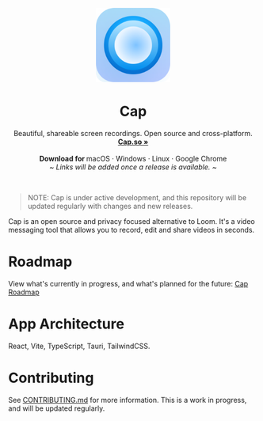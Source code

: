 <p align="center">
  <p align="center">
   <img width="150" height="150" src="/app-icon.png" alt="Logo">
  </p>
	<h1 align="center"><b>Cap</b></h1>
	<p align="center">
		Beautiful, shareable screen recordings. Open source and cross-platform.
    <br />
    <a href="https://cap.so"><strong>Cap.so »</strong></a>
    <br />
    <br />
    <b>Download for </b>
		macOS ·
		Windows ·
		Linux ·
		Google Chrome
    <br />
    <i>~ Links will be added once a release is available. ~</i>
  </p>
</p>
<br/>

> NOTE: Cap is under active development, and this repository will be updated regularly with changes and new releases.

Cap is an open source and privacy focused alternative to Loom. It's a video messaging tool that allows you to record, edit and share videos in seconds.

# Roadmap

View what's currently in progress, and what's planned for the future: [Cap Roadmap](https://capso.notion.site/7aac740edeee49b5a23be901a7cb734e)

# App Architecture

React, Vite, TypeScript, Tauri, TailwindCSS.

# Contributing

See [CONTRIBUTING.md](CONTRIBUTING.md) for more information. This is a work in progress, and will be updated regularly.
